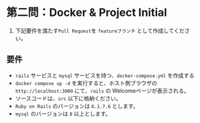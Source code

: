 # 第二問：Docker & Project Initial

1. 下記要件を満たす`Pull Request`を `featureブランチ` として作成してください。

## 要件

- `rails` サービスと `mysql` サービスを持つ、`docker-compose.yml` を作成する
- `docker compose up -d` を実行すると、ホスト側ブラウザの`http://localhost:3000` にて、`rails` の Welcomeページが表示される。
- ソースコードは、`src` 以下に格納ください。
- `Ruby on Rails` のバージョンは `6.1.7.6` とします。
- `mysql` のバージョンは `8` 以上とします。